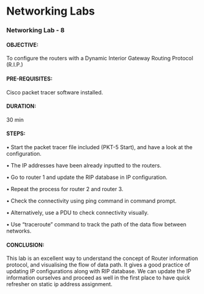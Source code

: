 
# Networking Labs

### Networking Lab - 8

#### OBJECTIVE: 
To configure the routers with a Dynamic Interior Gateway Routing Protocol (R.I.P.)
#### PRE-REQUISITES: 
Cisco packet tracer software installed.
#### DURATION: 
30 min

#### STEPS:

•	Start the packet tracer file included (PKT-5 Start), and have a look at the configuration.

•	The IP addresses have been already inputted to the routers.

•	Go to router 1 and update the RIP database in IP configuration.

•	Repeat the process for router 2 and router 3.

•	Check the connectivity using ping command in command prompt.

•	Alternatively, use a PDU to check connectivity visually.

•	Use “traceroute” command to track the path of the data flow between networks.

#### CONCLUSION:  
This lab is an excellent way to understand the concept of Router information protocol, and visualising the flow of data path. It gives a good practice of updating IP configurations along with RIP database. We can update the IP information ourselves and proceed as well in the first place to have quick refresher on static ip address assignment.
